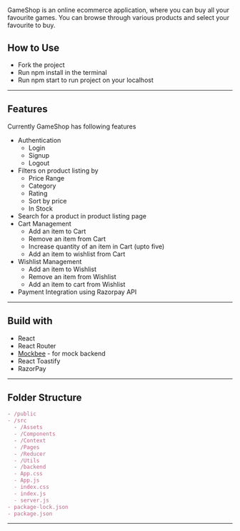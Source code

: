 # 

GameShop is an online ecommerce application, where you can buy all your favourite games. You can browse through various products and select your favourite to buy.

## How to Use

- Fork the project
- Run npm install in the terminal
- Run npm start to run project on your localhost

---

## Features

Currently GameShop has following features

- Authentication
  - Login
  - Signup
  - Logout
- Filters on product listing by
  - Price Range
  - Category
  - Rating
  - Sort by price
  - In Stock
- Search for a product in product listing page
- Cart Management
  - Add an item to Cart
  - Remove an item from Cart
  - Increase quantity of an item in Cart (upto five)
  - Add an item to wishlist from Cart
- Wishlist Management
  - Add an item to Wishlist
  - Remove an item from Wishlist
  - Add an item to cart from Wishlist
- Payment Integration using Razorpay API

---

## Build with

- React
- React Router
- [Mockbee](https://mockbee.netlify.app/) - for mock backend
- React Toastify
- RazorPay

---

## Folder Structure

```jsx
- /public
- /src
  - /Assets
  - /Components
  - /Context
  - /Pages
  - /Reducer
  - /Utils
  - /backend
  - App.css
  - App.js
  - index.css
  - index.js
  - server.js
- package-lock.json
- package.json

```

---
